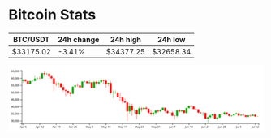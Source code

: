 # Bitcoin Stats

BTC/USDT|24h change|24h high|24h low|
|---|---|---|---|
|$33175.02|-3.41%|$34377.25|$32658.34|

<img src="./chart.svg">
